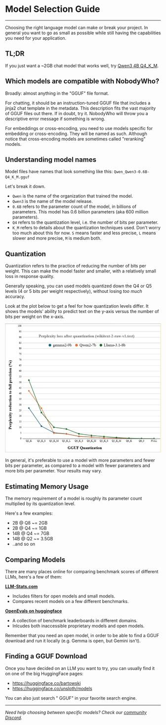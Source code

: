 # Model Selection Guide

---

Choosing the right language model can make or break your project. In general you want to go as small as possible while still
having the capabilities you need for your application.

## TL;DR

If you just want a ~2GB chat model that works well, try [Qwen3 4B Q4_K_M](https://huggingface.co/Qwen/Qwen3-4B-GGUF/blob/main/Qwen3-4B-Q4_K_M.gguf).


## Which models are compatible with NobodyWho?

Broadly: almost anything in the "GGUF" file format.

For chatting, it should be an instruction-tuned GGUF file that includes a jinja2 chat template in the metadata.
This description fits the vast majority of GGUF files out there. If in doubt, try it. NobodyWho will throw you a descriptive error message if something is wrong.

For embeddings or cross-encoding, you need to use models specific for embedding or cross-encoding. They will be named as such. Although notice that cross-encoding models are sometimes called "reranking" models.


## Understanding model names

Model files have names that look something like this: `Qwen_Qwen3-0.6B-Q4_K_M.gguf`

Let's break it down.

- `Qwen` is the name of the organization that trained the model.
- `Qwen3` is the name of the model release.
- `0.6B` refers to the parameter count of the model, in billions of parameters. This model has 0.6 billion parameters (aka 600 million parameters).
- `Q4` refers to the quantization level, i.e. the number of bits per parameter.
- `K_M` refers to details about the quantization techniques used. Don't worry too much about this for now. `S` means faster and less precise, `L` means slower and more precise, `M` is medium both.


## Quantization

Quantization refers to the practice of reducing the number of bits per weight.
This can make the model faster and smaller, with a relatively small loss in response quality.

Generally speaking, you can used models quantized down the Q4 or Q5 levels (4 or 5 bits per weight respectively),
without losing *too much* accuracy.

Look at the plot below to get a feel for how quantization levels differ.
It shows the models' ability to predict text on the y-axis versus the number of bits per weight on the x-axis.

![Perplexity/Quantization curve](assets/quantcurve.png)

In general, it's preferable to use a model with more parameters and fewer bits per parameter, as compared to a model with fewer parameters and more bits per parameter.
Your results may vary.


## Estimating Memory Usage

The memory requirement of a model is roughly its parameter count multiplied by its quantization level.

Here's a few examples:

- 2B @ Q8 ~= 2GB
- 2B @ Q4 ~= 1GB
- 14B @ Q4 ~= 7GB
- 14B @ Q2 ~= 3.5GB
- ..and so on


## Comparing Models

There are many places online for comparing benchmark scores of different LLMs, here's a few of them:

**[LLM-Stats.com](https://llm-stats.com/)**
- Includes filters for open models and small models.
- Compares recent models on a few different benchmarks.

**[OpenEvals on huggingface](https://huggingface.co/spaces/OpenEvals/find-a-leaderboard)**
- A collection of benchmark leaderboards in different domains.
- Inlcudes both inaccessible proprietary models and open models.

Remember that you need an open model, in order to be able to find a GGUF download and run it locally (e.g. Gemma is open, but Gemini isn't).


## Finding a GGUF Download

Once you have decided on an LLM you want to try, you can usually find it on one of the big HuggingFace pages:

- https://huggingface.co/bartowski
- https://huggingface.co/unsloth/models

You can also just search "<modelname> GGUF" in your favorite search engine.


---

*Need help choosing between specific models? Check our [community Discord](https://discord.gg/nobodywho).* 

